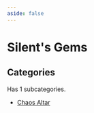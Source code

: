 ```yaml
---
aside: false
---
```



# Silent's Gems

## Categories

Has 1 subcategories.

* [Chaos Altar](./chaos_altar.md)

